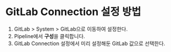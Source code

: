 # GitLab Connection 설정 방법

1. GitLab > System > GitLab으로 이동하여 설정한다.
2. Pipeline에서 **구성**을 클릭합니다.
3. GitLab Connection 설정에서 미리 설정해둔 GitLab 값으로 선택한다.
